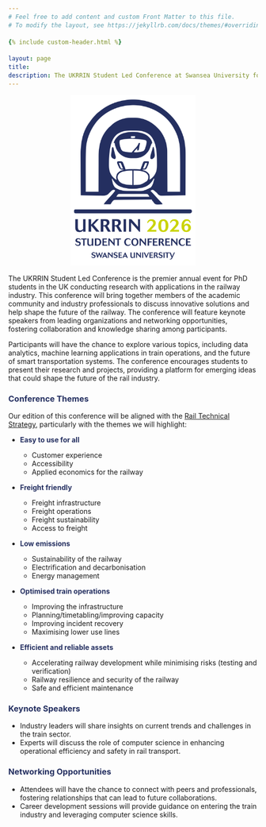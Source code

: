 ```yaml
---
# Feel free to add content and custom Front Matter to this file.
# To modify the layout, see https://jekyllrb.com/docs/themes/#overriding-theme-defaults

{% include custom-header.html %}

layout: page
title:
description: The UKRRIN Student Led Conference at Swansea University focuses on innovative solutions in railway technology, featuring keynote speakers, networking opportunities, and discussions on data analytics and smart transportation systems. Join us to explore the future of the train industry and enhance your skills.
---
```


<!-- Hide the default title with CSS -->
<style>
  h1.page-title {
    display: none;
  }
</style>

<style>
  h3 {
    color: #242f60;
    font-weight: bold;
  }
</style>

<div style="text-align: center;">
  <img src="images/2026_UKRRIN_background_3.png" alt="UKRRIN Student Conference" style="max-width: 50%; height: auto;">
</div>

<p>The UKRRIN Student Led Conference is the premier annual event for PhD students in the UK conducting research with applications in the railway industry. This conference will bring together members of the academic community and industry professionals to discuss innovative solutions and help shape the future of the railway. The conference will feature keynote speakers from leading organizations and networking opportunities, fostering collaboration and knowledge sharing among participants.</p>

<p>Participants will have the chance to explore various topics, including data analytics, machine learning applications in train operations, and the future of smart transportation systems. The conference encourages students to present their research and projects, providing a platform for emerging ideas that could shape the future of the rail industry.</p>

<h3>Conference Themes</h3>
Our edition of this conference will be aligned with the <a class="urllink" href="https://railtechnicalstrategy.co.uk/" rel="nofollow">Rail Technical Strategy</a>, particularly with the themes we will highlight:

- **<span style="color: #242f60;">Easy to use for all</span>**
  - Customer experience
  - Accessibility
  - Applied economics for the railway

- **<span style="color: #242f60;">Freight friendly</span>**
  - Freight infrastructure
  - Freight operations
  - Freight sustainability
  - Access to freight

- **<span style="color: #242f60;">Low emissions</span>**
  - Sustainability of the railway
  - Electrification and decarbonisation
  - Energy management

- **<span style="color: #242f60;">Optimised train operations</span>**
  - Improving the infrastructure
  - Planning/timetabling/improving capacity
  - Improving incident recovery
  - Maximising lower use lines

- **<span style="color: #242f60;">Efficient and reliable assets</span>**
  - Accelerating railway development while minimising risks (testing and verification)
  - Railway resilience and security of the railway
  - Safe and efficient maintenance 

<h3>Keynote Speakers</h3>
<ul>
    <li>Industry leaders will share insights on current trends and challenges in the train sector.</li>
    <li>Experts will discuss the role of computer science in enhancing operational efficiency and safety in rail transport.</li>
</ul>

<h3>Networking Opportunities</h3>
<ul>
    <li>Attendees will have the chance to connect with peers and professionals, fostering relationships that can lead to future collaborations.</li>
    <li>Career development sessions will provide guidance on entering the train industry and leveraging computer science skills.</li>
</ul>
